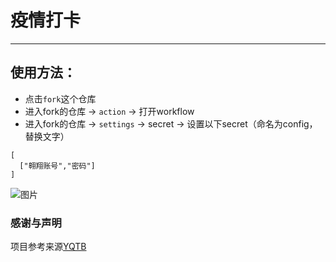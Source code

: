 # 疫情打卡
---------------------
## 使用方法：

- 点击`fork`这个仓库
- 进入fork的仓库 -> `action` -> 打开workflow
- 进入fork的仓库 -> `settings` -> secret -> 设置以下secret（命名为config，替换文字）

```
[
  ["翱翔账号","密码"]
]
```
![图片](https://user-images.githubusercontent.com/75723486/188046372-696725b5-7fc1-4b2a-8118-4c2e29711fdf.png)

### 感谢与声明
项目参考来源[YQTB](https://github.com/2ndelement/nwpu-auto-yqtb)
